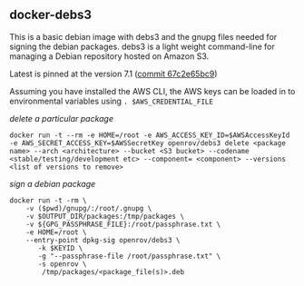 docker-debs3
---
This is a basic debian image with debs3 and the gnupg files needed for signing the debian packages.
debs3 is a light weight command-line for managing a Debian repository hosted on Amazon S3.

Latest is pinned at the version 7.1 ([commit 67c2e65bc9](https://github.com/krobertson/deb-s3/commit/67c2e65bc94426370137a284001f636ff708b102))

Assuming you have installed the AWS CLI, the AWS keys can be loaded in to environmental variables using
`. $AWS_CREDENTIAL_FILE`

*delete a particular package*
```
docker run -t --rm -e HOME=/root -e AWS_ACCESS_KEY_ID=$AWSAccessKeyId -e AWS_SECRET_ACCESS_KEY=$AWSSecretKey openrov/debs3 delete <package name> --arch <architecture> --bucket <S3 bucket> --codename <stable/testing/development etc> --component= <component> --versions <list of versions to remove>
```
*sign a debian package*
```
docker run -t -rm \
	-v ($pwd)/gnupg/:/root/.gnupg \
	-v $OUTPUT_DIR/packages:/tmp/packages \
	-v ${GPG_PASSPHRASE_FILE}:/root/passphrase.txt \
	-e HOME=/root \
    --entry-point dpkg-sig openrov/debs3 \
	   -k $KEYID \
	   -g "--passphrase-file /root/passphrase.txt" \
	   -s openrov \
		/tmp/packages/<package_file(s)>.deb

```
